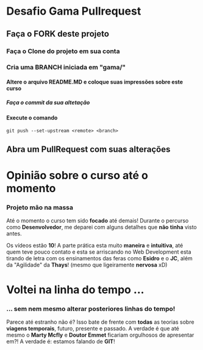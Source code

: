 # Desafio Gama Pullrequest

## Faça o FORK deste projeto

### Faça o Clone do projeto em sua conta

### Cria uma BRANCH iniciada em "gama/"

#### Altere o arquivo README.MD e coloque suas impressões sobre este curso

##### Faça o commit da sua altetação

#### Execute o comando

`git push --set-upstream <remote> <branch>`

## Abra um PullRequest com suas alterações

# Opinião sobre o curso até o momento
### Projeto mão na massa
Até o momento o curso tem sido **focado** até demais! Durante o percurso como **Desenvolvedor**, me deparei com alguns detalhes que **não** **tinha** visto antes.

Os vídeos estão **10**! A parte prática esta muito **maneira** e **intuitiva**, até quem teve pouco contato e esta se arriscando no Web Development esta tirando de letra com os ensinamentos das feras como **Esidro** e o **JC**, além da "Agilidade" da **Thays**! (mesmo que ligeiramente **nervosa** xD)

# Voltei na linha do tempo ...
### ... sem nem mesmo alterar posteriores linhas do tempo!
Parece até estranho não é? Isso bate de frente com **todas** as teorias sobre **viagens temporais**, futuro, presente e passado. A verdade é que até mesmo o **Marty Mcfly** e **Doutor Emmet** ficariam orgulhosos de apresentar em?! A verdade é: estamos falando de **GIT**!
